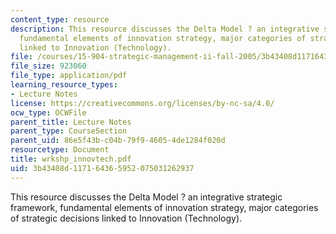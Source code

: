 ```yaml
---
content_type: resource
description: This resource discusses the Delta Model ? an integrative strategic framework,
  fundamental elements of innovation strategy, major categories of strategic decisions
  linked to Innovation (Technology).
file: /courses/15-904-strategic-management-ii-fall-2005/3b43408d117164365952075031262937_wrkshp_innovtech.pdf
file_size: 923060
file_type: application/pdf
learning_resource_types:
- Lecture Notes
license: https://creativecommons.org/licenses/by-nc-sa/4.0/
ocw_type: OCWFile
parent_title: Lecture Notes
parent_type: CourseSection
parent_uid: 86e5f43b-c04b-79f9-4605-4de1284f020d
resourcetype: Document
title: wrkshp_innovtech.pdf
uid: 3b43408d-1171-6436-5952-075031262937
---
```

This resource discusses the Delta Model ? an integrative strategic framework, fundamental elements of innovation strategy, major categories of strategic decisions linked to Innovation (Technology).